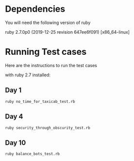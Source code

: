 # Dependencies

You will need the following version of ruby

ruby 2.7.0p0 (2019-12-25 revision 647ee6f091) [x86_64-linux]


# Running Test cases

Here are the instructions to run the test cases

with ruby 2.7 installed:

## Day 1
```
ruby no_time_for_taxicab_test.rb
```


## Day 4
```
ruby security_through_obscurity_test.rb
```

## Day 10
```
ruby balance_bots_test.rb
```

